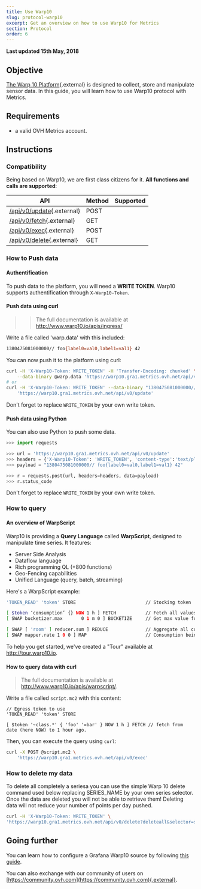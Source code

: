 ```yaml
---
title: Use Warp10
slug: protocol-warp10
excerpt: Get an overview on how to use Warp10 for Metrics
section: Protocol
order: 6
---
```

**Last updated 15th May, 2018**

## Objective

[The Warp 10 Platform](http://www.warp10.io/){.external} is designed to collect, store and manipulate sensor data. In this guide, you will learn how to use Warp10 protocol with Metrics.

## Requirements

- a valid OVH Metrics account.

## Instructions

### Compatibility

Being based on Warp10, we are first class citizens for it. **All functions and calls are supported**:

| API    | Method | Supported |
|--------|--------|-----------|
| [/api/v0/update](http://www.warp10.io/apis/ingress/){.external} | POST   |  <i class="fas fa-check"></i> |
| [/api/v0/fetch](http://www.warp10.io/apis/fetch/){.external} | GET   |  <i class="fas fa-check"></i> |
| [/api/v0/exec](http://www.warp10.io/apis/warpscript/){.external}  | POST   |  <i class="fas fa-check"></i> |
| [/api/v0/delete](http://www.warp10.io/apis/delete/){.external}  | GET   |  <i class="fas fa-check"></i> |


### How to Push data

#### Authentification
To push data to the platform, you will need a **WRITE TOKEN**. Warp10 supports authentification through `X-Warp10-Token`.

#### Push data using curl

> > The full documentation is available at http://www.warp10.io/apis/ingress/

Write a file called 'warp.data' with this included:

```sh
1380475081000000// foo{label0=val0,label1=val1} 42
```

You can now push it to the platform using curl:

```sh
curl -H 'X-Warp10-Token: WRITE_TOKEN' -H 'Transfer-Encoding: chunked' \
    --data-binary @warp.data 'https://warp10.gra1.metrics.ovh.net/api/v0/update'
# or
curl -H 'X-Warp10-Token: WRITE_TOKEN' --data-binary "1380475081000000// foo{label0=val0,label1=val1} 42" \
    'https://warp10.gra1.metrics.ovh.net/api/v0/update'
```

Don't forget to replace `WRITE_TOKEN` by your own write token.

#### Push data using Python

You can also use Python to push some data.

```Python
>>> import requests

>>> url = 'https://warp10.gra1.metrics.ovh.net/api/v0/update'
>>> headers = {'X-Warp10-Token': 'WRITE_TOKEN', 'content-type':'text/plain'}
>>> payload = "1380475081000000// foo{label0=val0,label1=val1} 42"

>>> r = requests.post(url, headers=headers, data=payload)
>>> r.status_code
```

Don't forget to replace `WRITE_TOKEN` by your own write token.

### How to query
#### An overview of WarpScript

Warp10 is providing a **Query Language** called **WarpScript**, designed to manipulate time series. It features:

- Server Side Analysis
- Dataflow language
- Rich programming QL (+800 functions)
- Geo-Fencing capabilities
- Unified Language (query, batch, streaming)

Here's a WarpScript example:

```sh
'TOKEN_READ' 'token' STORE                          // Stocking token

[ $token ‘consumption’ {} NOW 1 h ] FETCH           // Fetch all values from now to 1 hour ago
[ SWAP bucketizer.max       0 1 m 0 ] BUCKETIZE     // Get max value for each minute

[ SWAP [ 'room' ] reducer.sum ] REDUCE              // Aggregate all consumptions by room
[ SWAP mapper.rate 1 0 0 ] MAP                      // Consumption being a counter, compute the rate 
```

To help you get started, we've created a "Tour" available at http://tour.warp10.io.

#### How to query data with curl

> The full documentation is available at http://www.warp10.io/apis/warpscript/.

Write a file called `script.mc2` with this content:

```warpscript
// Egress token to use
'TOKEN_READ' 'token' STORE

[ $token '~class.*' { 'foo' '=bar' } NOW 1 h ] FETCH // fetch from date (here NOW) to 1 hour ago.
```

Then, you can execute the query using `curl`:

```sh
curl -X POST @script.mc2 \
    'https://warp10.gra1.metrics.ovh.net/api/v0/exec'
```

### How to delete my data

To delete all completely a seriesa you can use the simple Warp 10 delete command  used below replacing SERIES_NAME by your own series selector. Once the data are deleted you will not be able to retrieve them! Deleting data will not reduce your number of points per day pushed. 

```sh
curl -H 'X-Warp10-Token: WRITE_TOKEN' \
'https://warp10.gra1.metrics.ovh.net/api/v0/delete?deleteall&selector=sys.cpu.nice\{\}'
```

## Going further

You can learn how to configure a Grafana Warp10 source by following [this guide](../start-grafana).

You can also exchange with our community of users on [https://community.ovh.com](https://community.ovh.com){.external}.